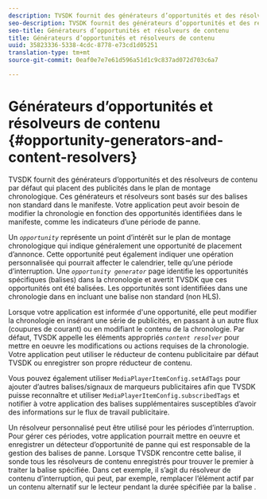 ```yaml
---
description: TVSDK fournit des générateurs d’opportunités et des résolveurs de contenu par défaut qui placent des publicités dans le plan de montage chronologique. Ces générateurs et résolveurs sont basés sur des balises non standard dans le manifeste. Votre application peut avoir besoin de modifier la chronologie en fonction des opportunités identifiées dans le manifeste, comme les indicateurs d’une période de panne.
seo-description: TVSDK fournit des générateurs d’opportunités et des résolveurs de contenu par défaut qui placent des publicités dans le plan de montage chronologique. Ces générateurs et résolveurs sont basés sur des balises non standard dans le manifeste. Votre application peut avoir besoin de modifier la chronologie en fonction des opportunités identifiées dans le manifeste, comme les indicateurs d’une période de panne.
seo-title: Générateurs d’opportunités et résolveurs de contenu
title: Générateurs d’opportunités et résolveurs de contenu
uuid: 35823336-5338-4cdc-8778-e73cd1d05251
translation-type: tm+mt
source-git-commit: 0eaf0e7e7e61d596a51d1c9c837ad072d703c6a7

---
```



# Générateurs d’opportunités et résolveurs de contenu {#opportunity-generators-and-content-resolvers}

TVSDK fournit des générateurs d’opportunités et des résolveurs de contenu par défaut qui placent des publicités dans le plan de montage chronologique. Ces générateurs et résolveurs sont basés sur des balises non standard dans le manifeste. Votre application peut avoir besoin de modifier la chronologie en fonction des opportunités identifiées dans le manifeste, comme les indicateurs d’une période de panne.

Un *`opportunity`* représente un point d’intérêt sur le plan de montage chronologique qui indique généralement une opportunité de placement d’annonce. Cette opportunité peut également indiquer une opération personnalisée qui pourrait affecter le calendrier, telle qu’une période d’interruption. Une *`opportunity generator`* page identifie les opportunités spécifiques (balises) dans la chronologie et avertit TVSDK que ces opportunités ont été balisées. Les opportunités sont identifiées dans une chronologie dans en incluant une balise non standard (non HLS).

Lorsque votre application est informée d&#39;une opportunité, elle peut modifier la chronologie en insérant une série de publicités, en passant à un autre flux (coupures de courant) ou en modifiant le contenu de la chronologie. Par défaut, TVSDK appelle les éléments appropriés *`content resolver`* pour mettre en oeuvre les modifications ou actions requises de la chronologie. Votre application peut utiliser le réducteur de contenu publicitaire par défaut TVSDK ou enregistrer son propre réducteur de contenu.

Vous pouvez également utiliser `MediaPlayerItemConfig.setAdTags` pour ajouter d’autres balises/signaux de marqueurs publicitaires afin que TVSDK puisse reconnaître et utiliser `MediaPlayerItemConfig.subscribedTags` et notifier à votre application des balises supplémentaires susceptibles d’avoir des informations sur le flux de travail publicitaire.

Un résolveur personnalisé peut être utilisé pour les périodes d’interruption. Pour gérer ces périodes, votre application pourrait mettre en oeuvre et enregistrer un détecteur d’opportunité de panne qui est responsable de la gestion des balises de panne. Lorsque TVSDK rencontre cette balise, il sonde tous les résolveurs de contenu enregistrés pour trouver le premier à traiter la balise spécifiée. Dans cet exemple, il s’agit du résolveur de contenu d’interruption, qui peut, par exemple, remplacer l’élément actif par un contenu alternatif sur le lecteur pendant la durée spécifiée par la balise .
